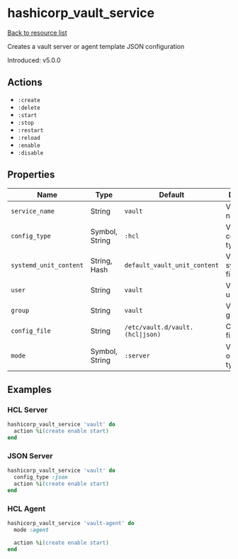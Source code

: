 # hashicorp_vault_service

[Back to resource list](../README.md#resources)

Creates a vault server or agent template JSON configuration

Introduced: v5.0.0

## Actions

- `:create`
- `:delete`
- `:start`
- `:stop`
- `:restart`
- `:reload`
- `:enable`
- `:disable`

## Properties

| Name                   | Type          | Default                          | Description                                                         |
| ---------------------- | ------------- | -------------------------------- | ------------------------------------------------------------------- |
| `service_name`         | String        | `vault`                          | Vault service name                                                  |
| `config_type`          | Symbol, String| `:hcl`                           | Vault configuration type                                            |
| `systemd_unit_content` | String, Hash  | `default_vault_unit_content`     | Vault service systemd unit file content                             |
| `user`                 | String        | `vault`                          | Vault run-as user                                                   |
| `group`                | String        | `vault`                          | Vault run-as group                                                  |
| `config_file`          | String        | `/etc/vault.d/vault.(hcl\|json)` | Configuration file                                                  |
| `mode`                 | Symbol, String| `:server`                        | Vault service operation type                                        |

## Examples

### HCL Server

```ruby
hashicorp_vault_service 'vault' do
  action %i(create enable start)
end
```

### JSON Server

```ruby
hashicorp_vault_service 'vault' do
  config_type :json
  action %i(create enable start)
end
```

### HCL Agent

```ruby
hashicorp_vault_service 'vault-agent' do
  mode :agent

  action %i(create enable start)
end
```
